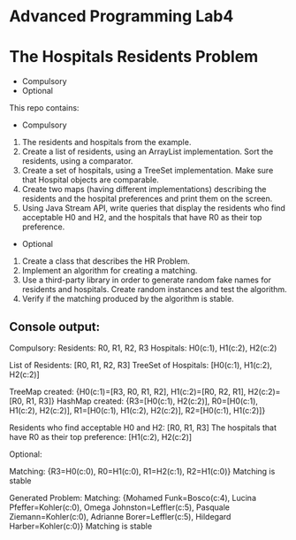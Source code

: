 # Advanced Programming Lab4 
# The Hospitals Residents Problem

- Compulsory
- Optional

This repo contains:
- Compulsory
1. The residents and hospitals from the example.
2. Create a list of residents, using an ArrayList implementation. Sort the residents, using a comparator.
3. Create a set of hospitals, using a TreeSet implementation. Make sure that Hospital objects are comparable.
4. Create two maps (having different implementations) describing the residents and the hospital preferences and print them on the screen.
5. Using Java Stream API, write queries that display the residents who find acceptable H0 and H2, and the hospitals that have R0 as their top preference.

- Optional
1. Create a class that describes the HR Problem.
2. Implement an algorithm for creating a matching.
3. Use a third-party library in order to generate random fake names for residents and hospitals. Create random instances and test the algorithm.
4. Verify if the matching produced by the algorithm is stable.


## Console output:

Compulsory:
Residents: R0, R1, R2, R3
Hospitals: H0(c:1), H1(c:2), H2(c:2)

List of Residents: [R0, R1, R2, R3]
TreeSet of Hospitals: [H0(c:1), H1(c:2), H2(c:2)]

TreeMap created: {H0(c:1)=[R3, R0, R1, R2], H1(c:2)=[R0, R2, R1], H2(c:2)=[R0, R1, R3]}
HashMap created: {R3=[H0(c:1), H2(c:2)], R0=[H0(c:1), H1(c:2), H2(c:2)], R1=[H0(c:1), H1(c:2), H2(c:2)], R2=[H0(c:1), H1(c:2)]}

Residents who find acceptable H0 and H2: [R0, R1, R3]
The hospitals that have R0 as their top preference: [H1(c:2), H2(c:2)]

Optional:

Matching: {R3=H0(c:0), R0=H1(c:0), R1=H2(c:1), R2=H1(c:0)}
Matching is stable

Generated Problem:
Matching: {Mohamed Funk=Bosco(c:4), Lucina Pfeffer=Kohler(c:0), Omega Johnston=Leffler(c:5), Pasquale Ziemann=Kohler(c:0), Adrianne Borer=Leffler(c:5), Hildegard Harber=Kohler(c:0)}
Matching is stable
